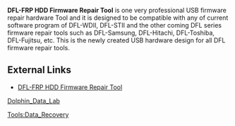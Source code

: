 **DFL-FRP HDD Firmware Repair Tool** is one very professional USB
firmware repair hardware Tool and it is designed to be compatible with
any of current software program of DFL-WDII, DFL-STII and the other
coming DFL series firmware repair tools such as DFL-Samsung,
DFL-Hitachi, DFL-Toshiba, DFL-Fujitsu, etc. This is the newly created
USB hardware design for all DFL firmware repair tools.

## External Links

- [DFL-FRP HDD Firmware Repair
  Tool](http://www.dolphindatalab.com/product/dfl-frp-hdd-firmware-repair-tool/)

[Dolphin_Data_Lab](Dolphin_Data_Lab "wikilink")

[Tools:Data_Recovery](Tools:Data_Recovery "wikilink")